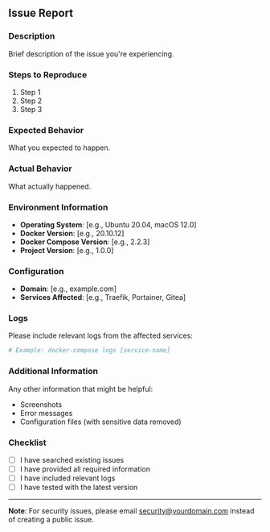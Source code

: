 ## Issue Report

### Description
Brief description of the issue you're experiencing.

### Steps to Reproduce
1. Step 1
2. Step 2
3. Step 3

### Expected Behavior
What you expected to happen.

### Actual Behavior
What actually happened.

### Environment Information
- **Operating System**: [e.g., Ubuntu 20.04, macOS 12.0]
- **Docker Version**: [e.g., 20.10.12]
- **Docker Compose Version**: [e.g., 2.2.3]
- **Project Version**: [e.g., 1.0.0]

### Configuration
- **Domain**: [e.g., example.com]
- **Services Affected**: [e.g., Traefik, Portainer, Gitea]

### Logs
Please include relevant logs from the affected services:

```bash
# Example: docker-compose logs [service-name]
```

### Additional Information
Any other information that might be helpful:
- Screenshots
- Error messages
- Configuration files (with sensitive data removed)

### Checklist
- [ ] I have searched existing issues
- [ ] I have provided all required information
- [ ] I have included relevant logs
- [ ] I have tested with the latest version

---

**Note**: For security issues, please email security@yourdomain.com instead of creating a public issue. 
